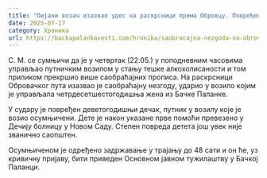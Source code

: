 ```yaml
---
title: "Пијани возач изазвао удес на раскрсници према Обровцу. Повређено је дете"
date: 2025-07-17
category: Хроника
url: https://backapalankavesti.com/hronika/saobracajna-nezgoda-na-obrovackom-putu-pijani-vozac-izazvao-udes-povredjeno-dete/
---
```


С. М. се сумњичи да је у четвртак (22.05.) у поподневним часовима управљао путничким возилом у стању тешке алкохолисаности и том приликом прекршио више саобраћајних прописа. На раскрсници Обровачког пута изазвао је саобраћајну незгоду, ударио у возило којим је управљала четрдесетшестогодишња жена из Бачке Паланке.

У судару је повређен деветогодишњи дечак, путник у возилу које је возио осумњичени. Дете је након указане прве помоћи превезено у Дечију болницу у Новом Саду. Степен повреда детета још увек није званично саопштен.

Осумњиченом је одређено задржавање у трајању до 48 сати и он ће, уз кривичну пријаву, бити приведен Основном јавном тужилаштву у Бачкој Паланци.
